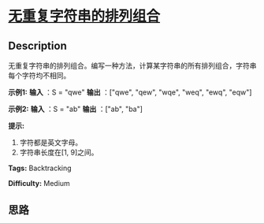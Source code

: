 # [无重复字符串的排列组合][title]

## Description

无重复字符串的排列组合。编写一种方法，计算某字符串的所有排列组合，字符串每个字符均不相同。

**示例1:**
            **输入** ：S = "qwe"    **输出** ：["qwe", "qew", "wqe", "weq", "ewq", "eqw"]    

**示例2:**
            **输入** ：S = "ab"    **输出** ：["ab", "ba"]    

**提示:**

  1. 字符都是英文字母。
  2. 字符串长度在[1, 9]之间。


**Tags:** Backtracking

**Difficulty:** Medium

## 思路

[title]: https://leetcode-cn.com/problems/permutation-i-lcci
